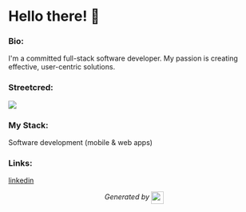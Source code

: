 
# Hello there! 👋


### Bio:

I'm a committed full-stack software developer.
My passion is creating effective, user-centric solutions. 
            

### Streetcred:

<a href="https://www.tublian.com/profile/yobuir?ss=true"><img src="https://t74hnvwwsd.execute-api.us-east-1.amazonaws.com/dev/ft/profile/streetcred/badge/yobuir?type=with_score"></a>

### My Stack:
Software development (mobile & web apps)
### 

### 

### Links:
<a href="https://www.linkedin.com/in/yobu/">linkedin</a>
<div>

            
</div>




<p align="center">
<i>Generated by <a href="https://www.tublian.com/"><img src="https://tublian-newsletter-assets.s3.amazonaws.com/just-logo.png" width="25" style="vertical-align: middle"/></i>
</p>
